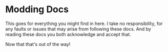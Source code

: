 # Modding Docs

This goes for everything you might find in here.
I take no responsibility, for any faults or issues that may arise from following these docs. 
And by reading these docs you both acknowledge and accept that.

Now that that's out of the way!

